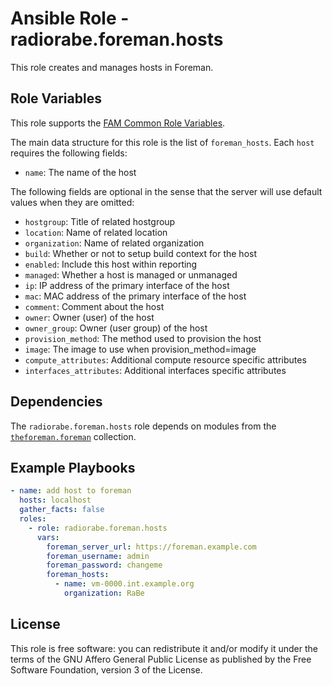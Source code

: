 # Ansible Role - radiorabe.foreman.hosts

This role creates and manages hosts in Foreman.

## Role Variables

This role supports the [FAM Common Role Variables](https://github.com/theforeman/foreman-ansible-modules/blob/develop/README.md#common-role-variables).

The main data structure for this role is the list of `foreman_hosts`. Each `host` requires the following fields:

- `name`: The name of the host

The following fields are optional in the sense that the server will use default values when they are omitted:

- `hostgroup`: Title of related hostgroup
- `location`: Name of related location
- `organization`: Name of related organization
- `build`: Whether or not to setup build context for the host
- `enabled`: Include this host within reporting
- `managed`: Whether a host is managed or unmanaged
- `ip`: IP address of the primary interface of the host
- `mac`: MAC address of the primary interface of the host
- `comment`: Comment about the host
- `owner`: Owner (user) of the host
- `owner_group`: Owner (user group) of the host
- `provision_method`: The method used to provision the host
- `image`: The image to use when provision_method=image
- `compute_attributes`: Additional compute resource specific attributes
- `interfaces_attributes`: Additional interfaces specific attributes

## Dependencies

The `radiorabe.foreman.hosts` role depends on modules from the [`theforeman.foreman`](https://galaxy.ansible.com/theforeman/foreman) collection.

## Example Playbooks

```yaml
- name: add host to foreman
  hosts: localhost
  gather_facts: false
  roles:
    - role: radiorabe.foreman.hosts
      vars: 
        foreman_server_url: https://foreman.example.com
        foreman_username: admin
        foreman_password: changeme
        foreman_hosts:
          - name: vm-0000.int.example.org
            organization: RaBe
```

## License

This role is free software: you can redistribute it and/or modify it under the terms of the GNU Affero General Public License as published by the Free Software Foundation, version 3 of the License.
